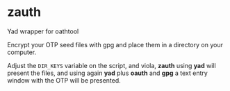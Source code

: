 # zauth
Yad wrapper for oathtool

Encrypt your OTP seed files with gpg and place them in a directory on your computer.

Adjust the `DIR_KEYS` variable on the script, and viola, **zauth** using **yad** will present the files, and using again **yad** plus **oauth** and **gpg** a text entry window with the OTP will be presented.
